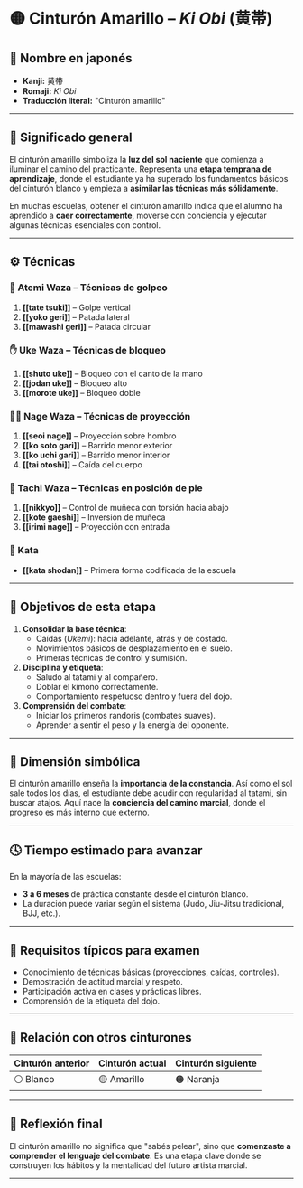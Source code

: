 
# 🟡 Cinturón Amarillo – *Ki Obi* (黄帯)

## 🧾 Nombre en japonés
- **Kanji:** 黄帯  
- **Romaji:** *Ki Obi*  
- **Traducción literal:** "Cinturón amarillo"

---

## 📖 Significado general

El cinturón amarillo simboliza la **luz del sol naciente** que comienza a iluminar el camino del practicante. Representa una **etapa temprana de aprendizaje**, donde el estudiante ya ha superado los fundamentos básicos del cinturón blanco y empieza a **asimilar las técnicas más sólidamente**.

En muchas escuelas, obtener el cinturón amarillo indica que el alumno ha aprendido a **caer correctamente**, moverse con conciencia y ejecutar algunas técnicas esenciales con control.

---

## ⚙️ Técnicas

### 🥋 Atemi Waza – Técnicas de golpeo
1. **[[tate tsuki]]** – Golpe vertical
2. **[[yoko geri]]** – Patada lateral
3. **[[mawashi geri]]** – Patada circular

### ✋ Uke Waza – Técnicas de bloqueo
1. **[[shuto uke]]** – Bloqueo con el canto de la mano
2. **[[jodan uke]]** – Bloqueo alto
3. **[[morote uke]]** – Bloqueo doble

### 🤼‍♂️ Nage Waza – Técnicas de proyección
1. **[[seoi nage]]** – Proyección sobre hombro
2. **[[ko soto gari]]** – Barrido menor exterior
3. **[[ko uchi gari]]** – Barrido menor interior
4. **[[tai otoshi]]** – Caída del cuerpo

### 🧍 Tachi Waza – Técnicas en posición de pie
1. **[[nikkyo]]** – Control de muñeca con torsión hacia abajo
2. **[[kote gaeshi]]** – Inversión de muñeca
3. **[[irimi nage]]** – Proyección con entrada

### 📏 Kata
- **[[kata shodan]]** – Primera forma codificada de la escuela


---

## 🎯 Objetivos de esta etapa

1. **Consolidar la base técnica**:
   - Caídas (*Ukemi*): hacia adelante, atrás y de costado.
   - Movimientos básicos de desplazamiento en el suelo.
   - Primeras técnicas de control y sumisión.
2. **Disciplina y etiqueta**:
   - Saludo al tatami y al compañero.
   - Doblar el kimono correctamente.
   - Comportamiento respetuoso dentro y fuera del dojo.
3. **Comprensión del combate**:
   - Iniciar los primeros randoris (combates suaves).
   - Aprender a sentir el peso y la energía del oponente.


---

## 🧘 Dimensión simbólica

El cinturón amarillo enseña la **importancia de la constancia**. Así como el sol sale todos los días, el estudiante debe acudir con regularidad al tatami, sin buscar atajos. Aquí nace la **conciencia del camino marcial**, donde el progreso es más interno que externo.

---

## 🕓 Tiempo estimado para avanzar

En la mayoría de las escuelas:
- **3 a 6 meses** de práctica constante desde el cinturón blanco.
- La duración puede variar según el sistema (Judo, Jiu-Jitsu tradicional, BJJ, etc.).

---

## 🧾 Requisitos típicos para examen

- Conocimiento de técnicas básicas (proyecciones, caídas, controles).
- Demostración de actitud marcial y respeto.
- Participación activa en clases y prácticas libres.
- Comprensión de la etiqueta del dojo.

---

## 🔗 Relación con otros cinturones

| Cinturón anterior | Cinturón actual | Cinturón siguiente |
| ----------------- | --------------- | ------------------ |
| ⚪ Blanco          | 🟡 Amarillo     | 🟠 Naranja         |


---

## 🧠 Reflexión final

El cinturón amarillo no significa que "sabés pelear", sino que **comenzaste a comprender el lenguaje del combate**. Es una etapa clave donde se construyen los hábitos y la mentalidad del futuro artista marcial.

---
